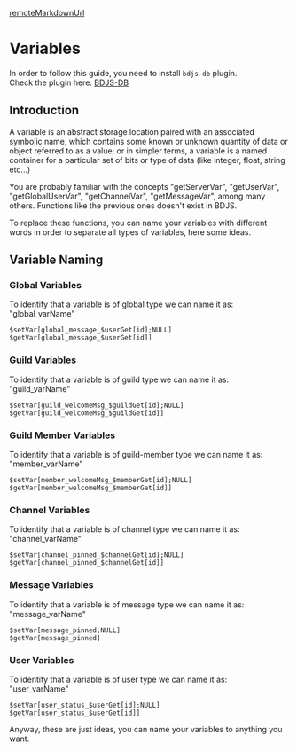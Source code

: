 [remoteMarkdownUrl](https://raw.githubusercontent.com/Cyberghxst/bdjs-db/main/README.md)

# Variables
In order to follow this guide, you need to install `bdjs-db` plugin. <br>
Check the plugin here: [BDJS-DB](https://github.com/Cyberghxst/bdjs-db)

## Introduction
A variable is an abstract storage location paired with an associated symbolic name, which contains some known or unknown quantity of data or object referred to as a value; or in simpler terms, a variable is a named container for a particular set of bits or type of data (like integer, float, string etc...) <br>

You are probably familiar with the concepts "getServerVar", "getUserVar", "getGlobalUserVar", "getChannelVar", "getMessageVar", among many others. Functions like the previous ones doesn't exist in BDJS. <br>

To replace these functions, you can name your variables with different words in order to separate all types of variables, here some ideas.

## Variable Naming
### Global Variables
To identify that a variable is of global type we can name it as: "global_varName"
```
$setVar[global_message_$userGet[id];NULL]
$getVar[global_message_$userGet[id]]
```

### Guild Variables
To identify that a variable is of guild type we can name it as: "guild_varName"
```
$setVar[guild_welcomeMsg_$guildGet[id];NULL]
$getVar[guild_welcomeMsg_$guildGet[id]]
```

### Guild Member Variables
To identify that a variable is of guild-member type we can name it as: "member_varName"
```
$setVar[member_welcomeMsg_$memberGet[id];NULL]
$getVar[member_welcomeMsg_$memberGet[id]]
```

### Channel Variables
To identify that a variable is of channel type we can name it as: "channel_varName"
```
$setVar[channel_pinned_$channelGet[id];NULL]
$getVar[channel_pinned_$channelGet[id]]
```

### Message Variables
To identify that a variable is of message type we can name it as: "message_varName"
```
$setVar[message_pinned;NULL]
$getVar[message_pinned]
```

### User Variables
To identify that a variable is of user type we can name it as: "user_varName"
```
$setVar[user_status_$userGet[id];NULL]
$getVar[user_status_$userGet[id]]
```

Anyway, these are just ideas, you can name your variables to anything you want.